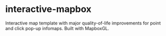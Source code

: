 # interactive-mapbox
Interactive map template with major quality-of-life improvements for point and click pop-up infomaps.  Built with MapboxGL.
